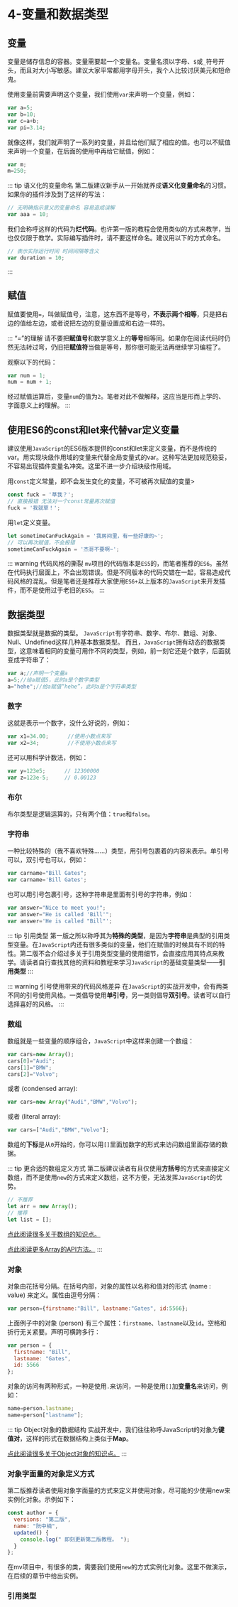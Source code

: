# 4-变量和数据类型

## 变量
变量是储存信息的容器。变量需要起一个变量名。变量名须以字母、```$```或```_```符号开头，而且对大小写敏感。建议大家平常都用字母开头，我个人比较讨厌美元和短命鬼。

使用变量前需要声明这个变量，我们使用```var```来声明一个变量，例如：
``` js
var a=5;
var b=10;
var c=a+b;
var pi=3.14;
```

就像这样，我们就声明了一系列的变量，并且给他们赋了相应的值。也可以不赋值来声明一个变量，在后面的使用中再给它赋值，例如：
``` js
var m;
m=250;
```



::: tip 语义化的变量命名
第二版建议新手从一开始就养成**语义化变量命名**的习惯。如果你的插件涉及到了这样的写法：
``` js
// 无明确指示意义的变量命名 容易造成误解
var aaa = 10;
```

我们会称呼这样的代码为**烂代码**。也许第一版的教程会使用类似的方式来教学，当也仅仅限于教学。实际编写插件时，请不要这样命名。建议用以下的方式命名。
``` js
// 表示实际运行时间 时间间隔等含义
var duration = 10;
```
:::





## 赋值
赋值要使用```=```，叫做赋值号，注意，这东西不是等号，**不表示两个相等**，只是把右边的值给左边，或者说把左边的变量设置成和右边一样的。

::: “=”的理解
请不要把**赋值号**和数学意义上的**等号**相等同。如果你在阅读代码时仍然无法转过弯，仍旧把**赋值符**当做是等号，那你很可能无法再继续学习编程了。

观察以下的代码：
``` js
var num = 1;
num = num + 1;
```
经过赋值运算后，变量```num```的值为```2```。笔者对此不做解释，这应当是形而上学的、字面意义上的理解。
:::






## 使用ES6的const和let来代替var定义变量 <Badge text='进阶' />
建议使用```JavaScript```的ES6版本提供的const和let来定义变量，而不是传统的var。用实现块级作用域的变量来代替全局变量式的var。这种写法更加规范稳妥，不容易出现插件变量名冲突。这里不进一步介绍块级作用域。

用```const```定义常量，即不会发生变化的变量，不可被再次赋值的变量>
``` js
const fuck = '草我？';
// 直接报错 无法对一个const常量再次赋值
fuck = '我就草！';
```

用```let```定义变量。
``` js
let sometimeCanFuckAgain = '我房间里，有一些好康的~';
// 可以再次赋值，不会报错
sometimeCanFuckAgain = '杰哥不要啊~';
```



::: warning 代码风格的撕裂
```mv```项目的代码版本是```ES5```的，而笔者推荐的```ES6```。虽然在代码执行层面上，不会出现错误。但是不同版本的代码交错在一起，容易造成代码风格的混乱。但是笔者还是推荐大家使用```ES6+```以上版本的```JavaScript```来开发插件，而不是使用过于老旧的```ES5```。
:::







## 数据类型
数据类型就是数据的类型。
```JavaScript```有字符串、数字、布尔、数组、对象、Null、Undefined这样几种基本数据类型。
而且，```JavaScript```拥有动态的数据类型，这意味着相同的变量可用作不同的类型，例如，前一刻它还是个数字，后面就变成字符串了：

``` js
var a;//声明一个变量a
a=5;//给a赋值5，此时a是个数字类型
a="hehe";//给a赋值“hehe”，此时a是个字符串类型
```

### 数字
这就是表示一个数字，没什么好说的，例如：
``` js
var x1=34.00;      //使用小数点来写
var x2=34;         //不使用小数点来写
```

还可以用科学计数法，例如：
``` js
var y=123e5;      // 12300000
var z=123e-5;     // 0.00123
```




### 布尔
布尔类型是逻辑运算的，只有两个值：```true```和```false```。





### 字符串
一种比较特殊的（我不喜欢特殊……）类型，用引号包裹着的内容来表示。单引号可以，双引号也可以，例如：
``` js
var carname="Bill Gates";
var carname='Bill Gates';
```

也可以用引号包裹引号，这种字符串是里面有引号的字符串，例如：
``` js
var answer="Nice to meet you!";
var answer="He is called 'Bill'";
var answer='He is called "Bill"';
```

::: tip 引用类型
第一版之所以称呼其为**特殊的类型**，是因为**字符串**是典型的引用类型变量。在```JavaScript```内还有很多类似的变量，他们在赋值的时候具有不同的特性。第二版不会介绍过多关于引用类型变量的使用细节，会直接应用其特点来教学。请读者自行查找其他的资料和教程来学习```JavaScript```的基础变量类型——**引用类型**
:::

::: warning 引号使用带来的代码风格差异
在```JavaScript```的实战开发中，会有两类不同的引号使用风格。一类倡导使用**单引号**，另一类则倡导**双引号**。读者可以自行选择喜好的风格。
:::






### 数组
数组就是一些变量的顺序组合，```JavaScript```中这样来创建一个数组：
``` js
var cars=new Array();
cars[0]="Audi";
cars[1]="BMW";
cars[2]="Volvo";
```

或者 (condensed array):
``` js
var cars=new Array("Audi","BMW","Volvo");
```

或者 (literal array):
``` js
var cars=["Audi","BMW","Volvo"];
```

数组的**下标**是从```0```开始的，你可以用```[]```里面加数字的形式来访问数组里面存储的数据。



::: tip 更合适的数组定义方式
第二版建议读者有且仅使用**方括号**的方式来直接定义数组，而不是使用```new```的方式来定义数组，这不方便，无法发挥```JavaScript```的优势。
``` js
// 不推荐
let arr = new Array();
// 推荐
let list = [];
```

[点此阅读很多关于数组的知识点。](https://developer.mozilla.org/zh-CN/docs/Learn/JavaScript/First_steps/Arrays)

[点此阅读更多Array的API方法。](https://developer.mozilla.org/zh-CN/docs/Web/JavaScript/Reference/Global_Objects/Array)
:::









### 对象
对象由花括号分隔。在括号内部，对象的属性以名称和值对的形式 (name : value) 来定义。属性由逗号分隔：
``` js
var person={firstname:"Bill", lastname:"Gates", id:5566};
```
上面例子中的对象 (person) 有三个属性：```firstname```、```lastname```以及```id```。空格和折行无关紧要。声明可横跨多行：

``` js
var person = {
  firstname: "Bill",
  lastname: "Gates",
  id: 5566
};
```

对象的访问有两种形式，一种是使用```.```来访问，一种是使用```[]```加**变量名**来访问，例如：
``` js
name=person.lastname;
name=person["lastname"];
```


::: tip Object对象的数据结构
实战开发中，我们往往称呼JavaScript的对象为**键值对**，这样的形式在数据结构上类似于**Map**。

[点此阅读很多关于Object对象的知识点。](https://developer.mozilla.org/zh-CN/docs/Web/JavaScript/Reference/Global_Objects/Object)
:::


### 对象字面量的对象定义方式 <badge text='基础概念' />
第二版推荐读者使用对象字面量的方式来定义并使用对象，尽可能的少使用new来实例化对象。示例如下：
``` js
const author = {
  versions: "第二版",
  name: "阮中楠",
  updated() {
    console.log(" 即刻更新第二版教程。 ");
  }
};
```

在mv项目中，有很多的类，需要我们使用```new```的方式实例化对象。这里不做演示，在后续的章节中给出实例。








### 引用类型 <Badge text='进阶' />

